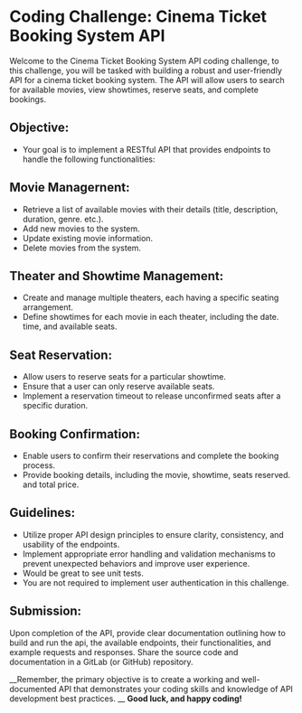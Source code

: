 # Coding Challenge: Cinema Ticket Booking System API 
Welcome to the Cinema Ticket Booking System API coding challenge, to this challenge, you will be tasked with building a robust and user-friendly API for a cinema ticket booking system. The API will allow users to search for available movies, view showtimes, reserve seats, and complete bookings. 

## Objective: 
* Your goal is to implement a RESTful API that provides endpoints to handle the following functionalities: 

## Movie Managernent:

* Retrieve a list of available movies with their details (title, description, duration, genre. etc.).
* Add new movies to the system.
* Update existing movie information. 
* Delete movies from the system. 

## Theater and Showtime Management:

* Create and manage multiple theaters, each having a specific seating arrangement.
* Define showtimes for each movie in each theater, including the date. time, and available seats. 

## Seat Reservation:

* Allow users to reserve seats for a particular showtime.
* Ensure that a user can only reserve available seats.
* Implement a reservation timeout to release unconfirmed seats after a specific duration. 

## Booking Confirmation:

* Enable users to confirm their reservations and complete the booking process.
* Provide booking details, including the movie, showtime, seats reserved. and total price. 

## Guidelines:

* Utilize proper API design principles to ensure clarity, consistency, and usability of the endpoints.
* Implement appropriate error handling and validation mechanisms to prevent unexpected behaviors and improve user experience. 
* Would be great to see unit tests. 
* You are not required to implement user authentication in this challenge. 

## Submission: 

Upon completion of the API, provide clear documentation outlining how to build and run the api, the available endpoints, their functionalities, and example requests and responses. Share the source code and documentation in a GitLab (or GitHub) repository. 

__Remember, the primary objective is to create a working and well-documented API that demonstrates your coding skills and knowledge of API development best practices. __
**Good luck, and happy coding!**


